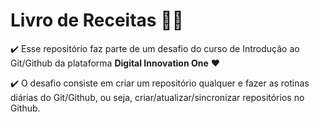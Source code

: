 # Livro de Receitas :man_cook:

:heavy_check_mark: Esse repositório faz parte de um desafio do curso de Introdução ao Git/Github da plataforma **Digital Innovation One** :heart:

:heavy_check_mark: O desafio consiste em criar um repositório qualquer e fazer as rotinas diárias do Git/Github, ou seja, criar/atualizar/sincronizar repositórios no Github.
